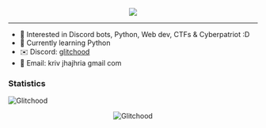 <p align="center">
  <img src="https://readme-typing-svg.demolab.com/?font=Fira+Code&weight=600&size=30&duration=3000&pause=4000&color=719492&center=true&vCenter=true&repeat=false&random=false&width=435&lines=Hi+👋%2C+I%27m+Glitchood!" />
</p>

------------------------------------------------------------------------------------------------------------------------------------------------------------------------------------

- 👀 Interested in Discord bots, Python, Web dev, CTFs & Cyberpatriot :D
- 🌱 Currently learning Python
- ✉️ Discord: [glitchood](https://discord.com/users/757684983757275266)
- 📧 Email: kriv <dot> jhajhria <at> gmail <dot> com
### Statistics
<p align="left"><img src="https://github-readme-stats.vercel.app/api/top-langs/?username=Glitchood&layout=compact&theme=github_dark" alt="Glitchood" /></p>
<p align="center"><img src="https://komarev.com/ghpvc/?username=Glitchood&style=for-the-badge" alt="Glitchood" /></p>
